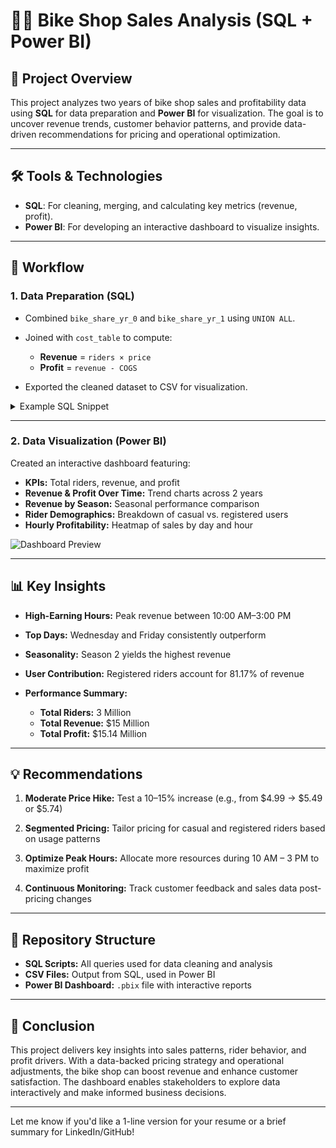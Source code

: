 # 🚴‍♂️ Bike Shop Sales Analysis (SQL + Power BI)

## 📌 Project Overview

This project analyzes two years of bike shop sales and profitability data using **SQL** for data preparation and **Power BI** for visualization. The goal is to uncover revenue trends, customer behavior patterns, and provide data-driven recommendations for pricing and operational optimization.

---

## 🛠️ Tools & Technologies

* **SQL**: For cleaning, merging, and calculating key metrics (revenue, profit).
* **Power BI**: For developing an interactive dashboard to visualize insights.

---

## 🔄 Workflow

### 1. **Data Preparation (SQL)**

* Combined `bike_share_yr_0` and `bike_share_yr_1` using `UNION ALL`.
* Joined with `cost_table` to compute:

  * **Revenue** = `riders × price`
  * **Profit** = `revenue - COGS`
* Exported the cleaned dataset to CSV for visualization.

<details>
<summary>Example SQL Snippet</summary>

```sql
WITH cte AS (
    SELECT * FROM bike_share_yr_0
    UNION ALL
    SELECT * FROM bike_share_yr_1
)
SELECT 
    dteday, season, a.yr, weekday, hr, rider_type, riders, price, COGS,
    riders * price AS revenue,
    (riders * price) - COGS AS profit
FROM cte AS a
LEFT JOIN cost_table AS b ON a.yr = b.yr;
```

</details>

---

### 2. **Data Visualization (Power BI)**

Created an interactive dashboard featuring:

* **KPIs:** Total riders, revenue, and profit
* **Revenue & Profit Over Time:** Trend charts across 2 years
* **Revenue by Season:** Seasonal performance comparison
* **Rider Demographics:** Breakdown of casual vs. registered users
* **Hourly Profitability:** Heatmap of sales by day and hour

![Dashboard Preview](https://github.com/shreyashsupe/Dashboard-Projects/blob/main/Bike%20Data%20Analysis%20\(SQl%2BPowerbi\)/Dashboard.png)

---

## 📊 Key Insights

* **High-Earning Hours:** Peak revenue between 10:00 AM–3:00 PM
* **Top Days:** Wednesday and Friday consistently outperform
* **Seasonality:** Season 2 yields the highest revenue
* **User Contribution:** Registered riders account for 81.17% of revenue
* **Performance Summary:**

  * **Total Riders:** 3 Million
  * **Total Revenue:** \$15 Million
  * **Total Profit:** \$15.14 Million

---

## 💡 Recommendations

1. **Moderate Price Hike:**
   Test a 10–15% increase (e.g., from \$4.99 → \$5.49 or \$5.74)

2. **Segmented Pricing:**
   Tailor pricing for casual and registered riders based on usage patterns

3. **Optimize Peak Hours:**
   Allocate more resources during 10 AM – 3 PM to maximize profit

4. **Continuous Monitoring:**
   Track customer feedback and sales data post-pricing changes

---

## 📂 Repository Structure

* **SQL Scripts:** All queries used for data cleaning and analysis
* **CSV Files:** Output from SQL, used in Power BI
* **Power BI Dashboard:** `.pbix` file with interactive reports

---

## 🧾 Conclusion

This project delivers key insights into sales patterns, rider behavior, and profit drivers. With a data-backed pricing strategy and operational adjustments, the bike shop can boost revenue and enhance customer satisfaction. The dashboard enables stakeholders to explore data interactively and make informed business decisions.

---

Let me know if you'd like a 1-line version for your resume or a brief summary for LinkedIn/GitHub!

